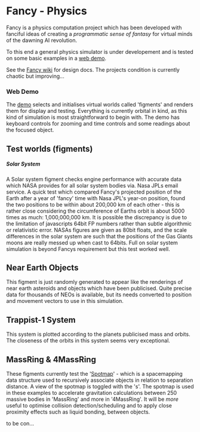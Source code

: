 Fancy - Physics
===============

Fancy is a physics computation project which has been developed with fanciful ideas of creating a *programmatic sense of fantasy* for virtual minds of the dawning AI revolution.

To this end a general physics simulator is under developement and is tested on some basic examples in a [web demo](http://strainer.github.io/fancy/). 

See the [Fancy wiki](https://github.com/strainer/fancy/wiki) for design docs.
The projects condition is currently chaotic but improving...

### Web Demo
The [demo](http://strainer.github.io/fancy/) selects and initialises virtual worlds called 'figments' and renders them for display and testing. Everything is currently orbital in kind, as this kind of simulation is most straightforward to begin with. The demo has keyboard controls for zooming and time controls and some readings about the focused object.

## Test worlds (figments)

##### Solar System

A Solar system figment checks engine performance with accurate data which NASA provides for all solar system bodies via. Nasa JPLs email service. A quick test which compared Fancy's projected position of the Earth after a year of 'fancy' time with Nasa JPL's year-on position, found the two positions to be within about 200,000 km of each other - this is rather close considering the circumference of Earths orbit is about 5000 times as much: 1,000,000,000 km. It is possible the discrepancy is due to the limitation of javascripts 64bit FP numbers rather than subtle algorithmic or relativistic error. NASAs figures are given as 80bit floats, and the scale differences in the solar system are such that the positions of the Gas Giants moons are really messed up when cast to 64bits. Full on solar system simulation is beyond Fancys requirement but this test worked well.

## Near Earth Objects
This figment is just randomly generated to appear like the renderings of near earth asteroids and objects which have been publicised. Quite precise data for thousands of NEOs is available, but its needs converted to position and movement vectors to use in this simulation.

## Trappist-1 System
This system is plotted according to the planets publicised mass and orbits. The closeness of the orbits in this system seems very exceptional.

## MassRing & 4MassRing
These figments currently test the '[Spotmap](https://github.com/strainer/fancy/wiki/spotmap)' - which is a spacemapping data structure used to recursively associate objects in relation to separation distance. A view of the spotmap is toggled with the 's'. The spotmap is used in these examples to accelerate gravitation calculations between 250 massive bodies in 'MassRing' and more in '4MassRing'. It will be *more* useful to optimise collision detection/scheduling and to apply close proximity effects such as liquid bonding, between objects.

to be con...